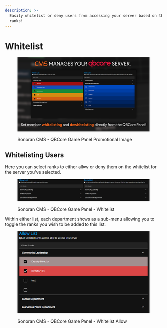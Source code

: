 ```yaml
---
description: >-
  Easily whitelist or deny users from accessing your server based on their CMS
  ranks!
---
```


# Whitelist

<figure><img src="../../../.gitbook/assets/QBPromo02.png" alt=""><figcaption><p>Sonoran CMS - QBCore Game Panel Promotional Image</p></figcaption></figure>

## Whitelisting Users

Here you can select ranks to either allow or deny them on the whitelist for the server you've selected.

<figure><img src="../../../.gitbook/assets/CMS_QBWhitelist.png" alt=""><figcaption><p>Sonoran CMS - QBCore Game Panel - Whitelist</p></figcaption></figure>

Within either list, each department shows as a sub-menu allowing you to toggle the ranks you wish to be added to this list.

<figure><img src="../../../.gitbook/assets/CMS_QBWhitelistAllow.png" alt=""><figcaption><p>Sonoran CMS - QBCore Game Panel - Whitelist Allow</p></figcaption></figure>

